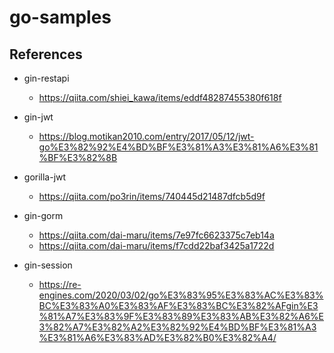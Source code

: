 # go-samples
## References
- gin-restapi
  - https://qiita.com/shiei_kawa/items/eddf48287455380f618f

- gin-jwt
  - https://blog.motikan2010.com/entry/2017/05/12/jwt-go%E3%82%92%E4%BD%BF%E3%81%A3%E3%81%A6%E3%81%BF%E3%82%8B

- gorilla-jwt
  - https://qiita.com/po3rin/items/740445d21487dfcb5d9f

- gin-gorm
  - https://qiita.com/dai-maru/items/7e97fc6623375c7eb14a
  - https://qiita.com/dai-maru/items/f7cdd22baf3425a1722d

- gin-session
  - https://re-engines.com/2020/03/02/go%E3%83%95%E3%83%AC%E3%83%BC%E3%83%A0%E3%83%AF%E3%83%BC%E3%82%AFgin%E3%81%A7%E3%83%9F%E3%83%89%E3%83%AB%E3%82%A6%E3%82%A7%E3%82%A2%E3%82%92%E4%BD%BF%E3%81%A3%E3%81%A6%E3%83%AD%E3%82%B0%E3%82%A4/